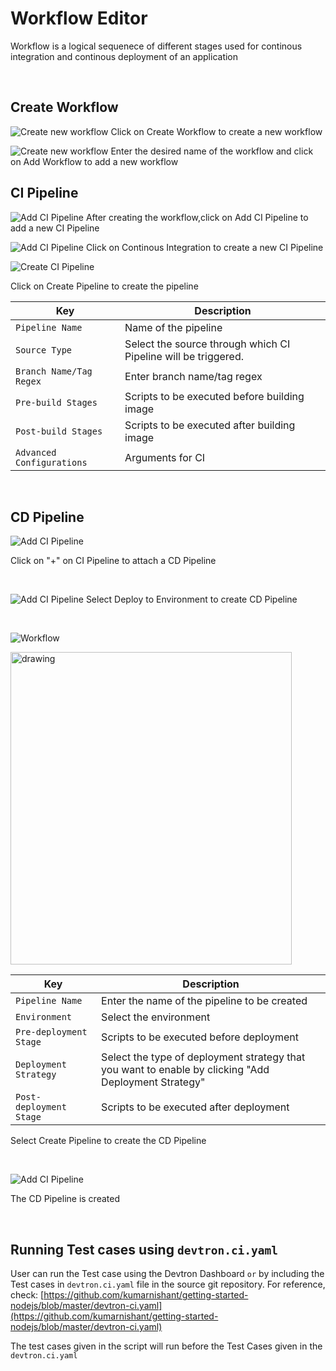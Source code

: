 # Workflow Editor
Workflow is a logical sequenece of different stages used for continous integration and continous deployment of an application
<br />

<br />

## Create Workflow

![Create new workflow](/workflow-editor.PNG "Create new workflow")
Click on Create Workflow to create a new workflow
<br />

![Create new workflow](/workflow-editor1.PNG "Create new workflow")
Enter the desired name of the workflow and click on Add Workflow to add a new workflow
<br />

## CI Pipeline

![Add CI Pipeline](/workflow-editor2.PNG "Add CI Pipeline")
After creating the workflow,click on Add CI Pipeline to add a new CI Pipeline
<br />

![Add CI Pipeline](/add_pipeline.jpg "Add CI Pipeline")
Click on Continous Integration to create a new CI Pipeline

![Create CI Pipeline](/create_pipeline.jpg "Create CI Pipeline")

Click on Create Pipeline to create the  pipeline

Key | Description
-----|-----
`Pipeline Name` | Name of the pipeline
`Source Type` | Select the source through which CI Pipeline will be triggered.
`Branch Name/Tag Regex` | Enter branch name/tag regex
`Pre-build Stages` | Scripts to be executed before building image
`Post-build Stages` |  Scripts to be executed after building image
`Advanced Configurations` | Arguments for CI

<br />

## CD Pipeline

![Add CI Pipeline](/workflow-editor5.PNG "Add CI Pipeline")

Click on "+" on CI Pipeline to attach a CD Pipeline

<br />

![Add CI Pipeline](/workflow-editor6.PNG "Add CI Pipeline")
Select Deploy to Environment to create CD Pipeline


<br />

![Workflow](/workflow-editor8-resize.PNG)

<img src="/workflow-editor8.PNG" alt="drawing" width="450" height="500"/>

Key | Description
----|----
`Pipeline Name` | Enter the name of the pipeline to be created
`Environment` | Select the environment
`Pre-deployment Stage` | Scripts to be executed before deployment
`Deployment Strategy` | Select the type of deployment strategy that  you want to enable by clicking "Add Deployment Strategy"
`Post-deployment Stage` | Scripts to be executed after deployment

Select Create Pipeline to create the CD Pipeline

<br />

![Add CI Pipeline](/workflow-editor9.PNG "Add CI Pipeline")

The CD Pipeline is created

<br />


## Running Test cases using `devtron.ci.yaml`

User can run the Test case using the Devtron Dashboard `or` by including the Test cases in `devtron.ci.yaml` file in the source git repository. For reference, check: [https://github.com/kumarnishant/getting-started-nodejs/blob/master/devtron-ci.yaml](https://github.com/kumarnishant/getting-started-nodejs/blob/master/devtron-ci.yaml)

The test cases given in the script will run before the Test Cases given in the  `devtron.ci.yaml`



